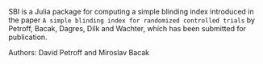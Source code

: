SBI is a Julia package for computing a simple blinding index introduced in the paper `A simple blinding index for randomized controlled trials` by Petroff, Bacak, Dagres, Dilk and Wachter, which has been submitted for publication.

Authors: David Petroff and Miroslav Bacak
